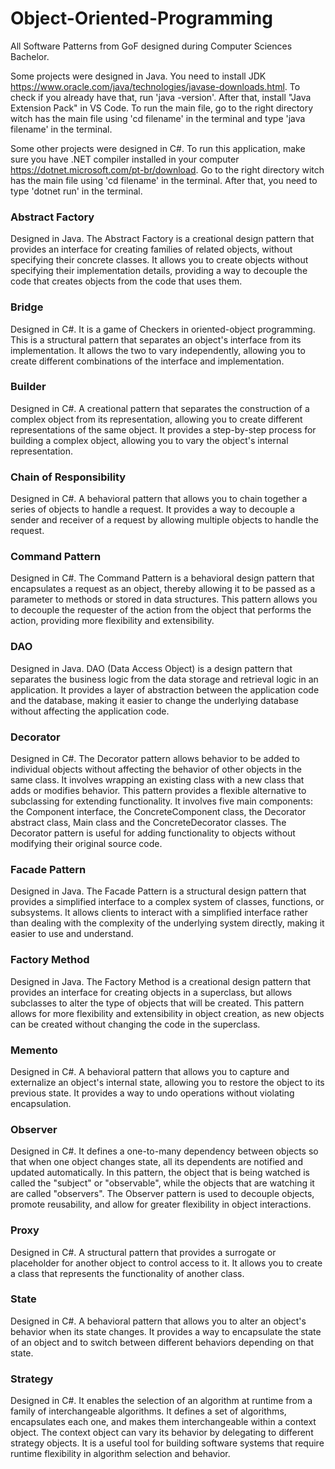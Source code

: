 # Object-Oriented-Programming

All Software Patterns from GoF designed during Computer Sciences Bachelor.

Some projects were designed in Java. You need to install JDK https://www.oracle.com/java/technologies/javase-downloads.html. To check if you already have that, run 'java -version'. After that, install "Java Extension Pack" in VS Code. To run the main file, go to the right directory witch has the main file using 'cd filename' in the terminal and type 'java filename' in the terminal.

Some other projects were designed in C#. To run this application, make sure you have .NET compiler installed in your computer https://dotnet.microsoft.com/pt-br/download. Go to the right directory witch has the main file using 'cd filename' in the terminal. After that, you need to type 'dotnet run' in the terminal.


### Abstract Factory
Designed in Java. The Abstract Factory is a creational design pattern that provides an interface for creating families of related objects, without specifying their concrete classes. It allows you to create objects without specifying their implementation details, providing a way to decouple the code that creates objects from the code that uses them.

### Bridge

Designed in C#. It is a game of Checkers in oriented-object programming. This is a structural pattern that separates an object's interface from its implementation. It allows the two to vary independently, allowing you to create different combinations of the interface and implementation.

### Builder 

Designed in C#. A creational pattern that separates the construction of a complex object from its representation, allowing you to create different representations of the same object. It provides a step-by-step process for building a complex object, allowing you to vary the object's internal representation.

### Chain of Responsibility

Designed in C#. A behavioral pattern that allows you to chain together a series of objects to handle a request. It provides a way to decouple a sender and receiver of a request by allowing multiple objects to handle the request.

### Command Pattern

Designed in C#. The Command Pattern is a behavioral design pattern that encapsulates a request as an object, thereby allowing it to be passed as a parameter to methods or stored in data structures. This pattern allows you to decouple the requester of the action from the object that performs the action, providing more flexibility and extensibility.

### DAO

Designed in Java. DAO (Data Access Object) is a design pattern that separates the business logic from the data storage and retrieval logic in an application. It provides a layer of abstraction between the application code and the database, making it easier to change the underlying database without affecting the application code.

### Decorator 

Designed in C#. The Decorator pattern allows behavior to be added to individual objects without affecting the behavior of other objects in the same class. It involves wrapping an existing class with a new class that adds or modifies behavior. This pattern provides a flexible alternative to subclassing for extending functionality. It involves five main components: the Component interface, the ConcreteComponent class, the Decorator abstract class, Main class and the ConcreteDecorator classes. The Decorator pattern is useful for adding functionality to objects without modifying their original source code.

### Facade Pattern

Designed in Java. The Facade Pattern is a structural design pattern that provides a simplified interface to a complex system of classes, functions, or subsystems. It allows clients to interact with a simplified interface rather than dealing with the complexity of the underlying system directly, making it easier to use and understand.
### Factory Method

Designed in Java. The Factory Method is a creational design pattern that provides an interface for creating objects in a superclass, but allows subclasses to alter the type of objects that will be created. This pattern allows for more flexibility and extensibility in object creation, as new objects can be created without changing the code in the superclass.

### Memento

Designed in C#. A behavioral pattern that allows you to capture and externalize an object's internal state, allowing you to restore the object to its previous state. It provides a way to undo operations without violating encapsulation.

### Observer

Designed in C#. It defines a one-to-many dependency between objects so that when one object changes state, all its dependents are notified and updated automatically. In this pattern, the object that is being watched is called the "subject" or "observable", while the objects that are watching it are called "observers". The Observer pattern is used to decouple objects, promote reusability, and allow for greater flexibility in object interactions.

### Proxy

Designed in C#. A structural pattern that provides a surrogate or placeholder for another object to control access to it. It allows you to create a class that represents the functionality of another class.

### State

Designed in C#. A behavioral pattern that allows you to alter an object's behavior when its state changes. It provides a way to encapsulate the state of an object and to switch between different behaviors depending on that state.

### Strategy

Designed in C#. It enables the selection of an algorithm at runtime from a family of interchangeable algorithms. It defines a set of algorithms, encapsulates each one, and makes them interchangeable within a context object. The context object can vary its behavior by delegating to different strategy objects. It is a useful tool for building software systems that require runtime flexibility in algorithm selection and behavior.
